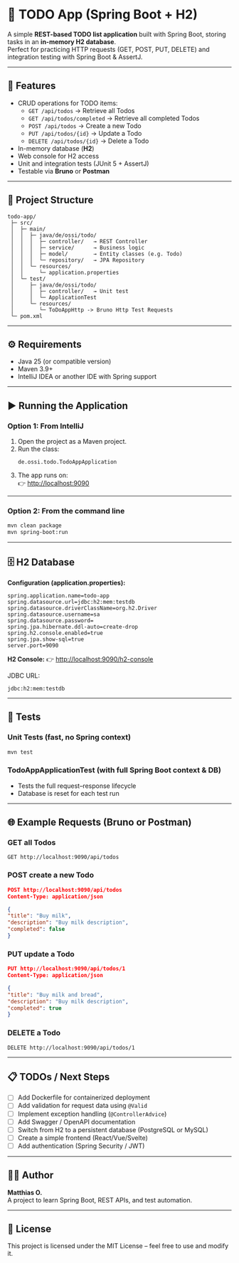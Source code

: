 # 📝 TODO App (Spring Boot + H2)

A simple **REST-based TODO list application** built with Spring Boot, storing tasks in an **in-memory H2 database**.  
Perfect for practicing HTTP requests (GET, POST, PUT, DELETE) and integration testing with Spring Boot & AssertJ.

---

## 🚀 Features

- CRUD operations for TODO items:
    - `GET /api/todos` → Retrieve all Todos
    - `GET /api/todos/completed` → Retrieve all completed Todos
    - `POST /api/todos` → Create a new Todo
    - `PUT /api/todos/{id}` → Update a Todo
    - `DELETE /api/todos/{id}` → Delete a Todo
- In-memory database (**H2**)
- Web console for H2 access
- Unit and integration tests (JUnit 5 + AssertJ)
- Testable via **Bruno** or **Postman**

---

## 🧱 Project Structure

```
todo-app/
 ├─ src/
 │  ├─ main/
 │  │  ├─ java/de/ossi/todo/
 │  │  │  ├─ controller/   → REST Controller
 │  │  │  ├─ service/      → Business logic
 │  │  │  ├─ model/        → Entity classes (e.g. Todo)
 │  │  │  └─ repository/   → JPA Repository
 │  │  └─ resources/
 │  │     └─ application.properties
 │  └─ test/
 │     ├─ java/de/ossi/todo/
 │     │  ├─ controller/   → Unit test
 │     │  └─ ApplicationTest
 │     └─ resources/
 │        └─ ToDoAppHttp -> Bruno Http Test Requests
 └─ pom.xml
```

---

## ⚙️ Requirements

- Java 25 (or compatible version)
- Maven 3.9+
- IntelliJ IDEA or another IDE with Spring support

---

## ▶️ Running the Application

### **Option 1: From IntelliJ**

1. Open the project as a Maven project.
2. Run the class:
   ```
   de.ossi.todo.TodoAppApplication
   ```
3. The app runs on:  
   👉 [http://localhost:9090](http://localhost:9090)

---

### **Option 2: From the command line**

```bash
mvn clean package
mvn spring-boot:run
```

---

## 🗄️ H2 Database

**Configuration (application.properties):**

```properties
spring.application.name=todo-app
spring.datasource.url=jdbc:h2:mem:testdb
spring.datasource.driverClassName=org.h2.Driver
spring.datasource.username=sa
spring.datasource.password=
spring.jpa.hibernate.ddl-auto=create-drop
spring.h2.console.enabled=true
spring.jpa.show-sql=true
server.port=9090
```

**H2 Console:**
👉 [http://localhost:9090/h2-console](http://localhost:9090/h2-console)

JDBC URL:

```
jdbc:h2:mem:testdb
```

---

## 🧪 Tests

### Unit Tests (fast, no Spring context)

```bash
mvn test
```

### TodoAppApplicationTest (with full Spring Boot context & DB)

- Tests the full request–response lifecycle
- Database is reset for each test run

---

## 🌐 Example Requests (Bruno or Postman)

### GET all Todos

```
GET http://localhost:9090/api/todos
```

### POST create a new Todo

```json
POST http://localhost:9090/api/todos
Content-Type: application/json

{
"title": "Buy milk",
"description": "Buy milk description",
"completed": false
}
```

### PUT update a Todo

```json
PUT http://localhost:9090/api/todos/1
Content-Type: application/json

{
"title": "Buy milk and bread",
"description": "Buy milk description",
"completed": true
}
```

### DELETE a Todo

```
DELETE http://localhost:9090/api/todos/1
```

---

## 📋 TODOs / Next Steps

- [ ] Add Dockerfile for containerized deployment
- [ ] Add validation for request data using `@Valid`
- [ ] Implement exception handling (`@ControllerAdvice`)
- [ ] Add Swagger / OpenAPI documentation
- [ ] Switch from H2 to a persistent database (PostgreSQL or MySQL)
- [ ] Create a simple frontend (React/Vue/Svelte)
- [ ] Add authentication (Spring Security / JWT)

---

## 👨‍💻 Author

**Matthias O.**  
A project to learn Spring Boot, REST APIs, and test automation.

---

## 🧾 License

This project is licensed under the MIT License – feel free to use and modify it.
